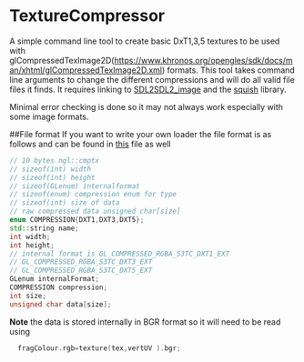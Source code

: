 # TextureCompressor

A simple command line tool to create basic DxT1,3,5 textures to be used with glCompressedTexImage2D(https://www.khronos.org/opengles/sdk/docs/man/xhtml/glCompressedTexImage2D.xml) formats.
This tool takes command line arguments to change the different compressions and will do all valid file files it finds.
It requires linking to [SDL2](https://www.libsdl.org/download-2.0.php)[SDL2_image](https://www.libsdl.org/projects/SDL_image/) and the [squish](https://code.google.com/p/libsquish/) library.

Minimal error checking is done so it may not always work especially with some image formats.

##File format
If you want to write your own loader the file format is as follows and can be found in [this](https://github.com/NCCA/TextureCompressor/blob/master/DXTViewer/src/DXTTexture.cpp) file as well
```c++
// 10 bytes ngl::cmptx
// sizeof(int) width
// sizeof(int) height
// sizeof(GLenum) internalformat
// sizeof(enum) compression enum for type
// sizeof(int) size of data
// raw compressed data unsigned char[size]
enum COMPRESSION{DXT1,DXT3,DXT5};
std::string name;
int width;
int height;
// internal format is GL_COMPRESSED_RGBA_S3TC_DXT1_EXT
// GL_COMPRESSED_RGBA_S3TC_DXT3_EXT
// GL_COMPRESSED_RGBA_S3TC_DXT5_EXT
GLenum internalFormat;
COMPRESSION compression;
int size;
unsigned char data[size];
```

**Note** the data is stored internally in BGR format so it will need to be read using

```c++
  fragColour.rgb=texture(tex,vertUV ).bgr;
```